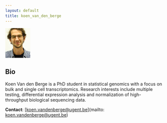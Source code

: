 ```yaml
---
layout: default
title: koen_van_den_berge
---
```

<img src="./figs/koen.jpeg" width="80">

## Bio

Koen Van den Berge is a PhD student in statistical genomics with a focus on bulk and single cell transcriptomics.
Research interests include multiple testing, differential expression analysis and normalization of high-throughput biological sequencing data.

**Contact**: [koen.vandenberge@ugent.be](mailto: koen.vandenberge@ugent.be)
